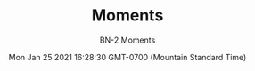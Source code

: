 ---
category: "wall_covering"
date: "Mon Jan 25 2021 16:28:30 GMT-0700 (Mountain Standard Time)"
description: "null"
designer: "Beth Nicholas"
href: "https://www.areaenvironments.com/beth-nicholas"
image_primary: "./img/BN+Moments+Art.jpg"
image_secondary: "./img/BN+Moments+Interior.jpg"
image_thumb: "./img/Beth+Nicholas.png"
manufacturer: "Area Environments"
slug: "/manufacturers/area_environments/wall_covering/moments"
subtitle: "BN-2  Moments"
tags:
  - "area_environments"
  - "wall_covering"
title: "Moments"
---